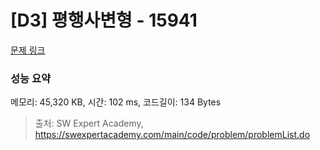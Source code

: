 # [D3] 평행사변형 - 15941 

[문제 링크](https://swexpertacademy.com/main/code/problem/problemDetail.do?contestProbId=AYVgOZEKOpcDFAQK) 

### 성능 요약

메모리: 45,320 KB, 시간: 102 ms, 코드길이: 134 Bytes



> 출처: SW Expert Academy, https://swexpertacademy.com/main/code/problem/problemList.do